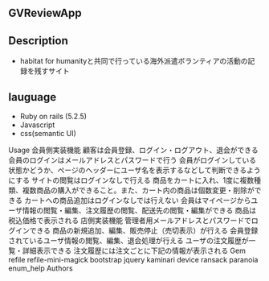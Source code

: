 ## GVReviewApp

## Description
- habitat for humanityと共同で行っている海外派遣ボランティアの活動の記録を残すサイト

## lauguage
- Ruby on rails (5.2.5) 
- Javascript
- css(semantic UI)


Usage
会員側実装機能
顧客は会員登録、ログイン・ログアウト、退会ができる
会員のログインはメールアドレスとパスワードで行う
会員がログインしている状態かどうか、ページのヘッダーにユーザ名を表示するなどして判断できるようにする
サイトの閲覧はログインなしで行える
商品をカートに入れ、1度に複数種類、複数商品の購入ができること。また、カート内の商品は個数変更・削除ができる
カートへの商品追加はログインなしでは行えない
会員はマイページからユーザ情報の閲覧・編集、注文履歴の閲覧、配送先の閲覧・編集ができる
商品は税込価格で表示される
店側実装機能
管理者用メールアドレスとパスワードでログインできる
商品の新規追加、編集、販売停止（売切表示）が行える
会員登録されているユーザ情報の閲覧、編集、退会処理が行える
ユーザの注文履歴が一覧・詳細表示できる
注文履歴には注文ごとに下記の情報が表示される
Gem
refile refile-mini-magick bootstrap jquery kaminari device ransack paranoia enum_help
Authors
